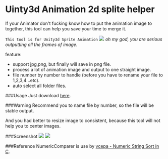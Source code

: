 # Uinty3d Animation 2d splite helper 
If your Animator don't fucking know how to put the animation image to together, this tool can help you save your time to merge it.

`This tool is for Unity3d Sprite Animation`
![](http://i.imgur.com/vqaRLiF.png)
*oh my god, you are serious outputting all the frames of image.*

feature:
* support jpg,png, but finally will save in png file.
* process a lot of animation image and output to one straight image.
* file number by number to handle (before you have to rename your file to 1,2,3,4...etc).
* auto select all folder files.

###Usage
Just download [here](https://github.com/hpcslag/animation2d_splite_helper/releases/download/0.0.1/Animation2d_splite_helper.zip).

###Warning
Recommend you to name file by number, so the file will be stable output.

And you had better to resize image to consistent, because this tool will not help you to center images.

###Screenshot
![](http://i.imgur.com/4Chti5S.png)
![](http://i.imgur.com/c28FHmx.png)

###Reference
NumericComparer is use by [vcepa - Numeric String Sort in C](https://www.codeproject.com/Articles/11016/Numeric-String-Sort-in-C).
